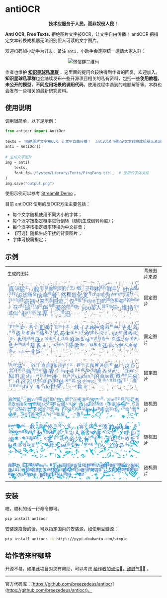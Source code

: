 # antiOCR

<div align="center">
<strong>技术应服务于人民，而非奴役人民！</strong>
</div>

**Anti OCR, Free Texts.** 拒绝图片文字被OCR，让文字自由传播！ antiOCR 把指定文本转换成机器无法识别但人可读的文字图片。



欢迎扫码加小助手为好友，备注 `anti`，小助手会定期统一邀请大家入群：

<div align="center">
  <img src="https://huggingface.co/datasets/breezedeus/cnocr-wx-qr-code/resolve/main/wx-qr-code.JPG" alt="微信群二维码" width="300px"/>
</div>


作者也维护 [**知识星球私享群**](https://t.zsxq.com/FEYZRJQ) ，这里面的提问会较快得到作者的回复，欢迎加入。**知识星球私享群**也会陆续发布一些开源项目相关的私有资料，包括一些**使用教程**，**未公开的模型**，**不同应用场景的调用代码**，使用过程中遇到的难题解答等。本群也会发布一些相关的最新研究资料。



## 使用说明


调用很简单，以下是示例：

```python
from antiocr import AntiOcr

texts = '拒绝图片文字被OCR，让文字自由传播！  antiOCR 把指定文本转换成机器无法识别但人可读的文字图片。'
anti = AntiOcr()

# 生成文字图片
img = anti(
    texts,
    font_fp='/System/Library/Fonts/PingFang.ttc',  # 使用的字体文件
)
img.save("output.png")

```



使用示例可以参考 [Streamlit Demo](antiocr/app.py) 。



目前 antiOCR 使用的反OCR方法主要包括：

* 每个文字随机使用不同大小的字体；
* 每个汉字按指定概率进行倒转（随机生成倒转角度）；
* 每个汉字按指定概率转换为中文拼音；
* 【可选】随机生成干扰的背景图片；
* 字体可按需指定；



## 示例

<table>
<tr>
<td> 生成的图片 </td> <td> 背景图片来源 </td>
</tr>
<tr>
<td>
<img src="./examples/fixed_bg1.jpeg" alt="固定背景图片"> 
</td>
<td>
固定图片
</td>
</tr>
<tr>
<td>
<img src="./examples/fixed_bg2.jpeg" alt="固定背景图片"> 
</td>
<td>
固定图片
</td>
</tr>
<tr>
<td>
<img src="./examples/fixed_bg3.jpeg" alt="固定背景图片"> 
</td>
<td>
固定图片
</td>
</tr>
  <tr>
<td>
<img src="./examples/random_bg1.jpeg" alt="随机背景图片"> 
</td>
<td>
随机图片
</td>
</tr>
<tr>
<td>
<img src="./examples/random_bg2.jpeg" alt="随机背景图片"> 
</td>
<td>
随机图片
</td>
</tr>
<tr>
<td>
<img src="./examples/random_bg3.jpeg" alt="随机背景图片"> 
</td>
<td>
随机图片
</td>
</tr>
</table>









## 安装

嗯，顺利的话一行命令即可。

```bash
pip install antiocr
```

安装速度慢的话，可以指定国内的安装源，如使用豆瓣源：

```bash
pip install antiocr -i https://pypi.doubanio.com/simple
```



## 给作者来杯咖啡

开源不易，如果此项目对您有帮助，可以考虑 [给作者加点油🥤，鼓鼓气💪🏻](https://cnocr.readthedocs.io/zh/latest/buymeacoffee/) 。

---

官方代码库：[https://github.com/breezedeus/antiocr](https://github.com/breezedeus/antiocr)。
